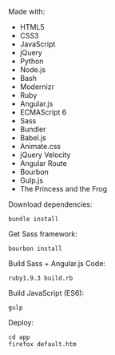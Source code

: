 Made with:

- HTML5
- CSS3
- JavaScript
- jQuery
- Python
- Node.js
- Bash
- Modernizr
- Ruby
- Angular.js
- ECMAScript 6
- Sass
- Bundler
- Babel.js
- Animate.css
- jQuery Velocity
- Angular Route
- Bourbon
- Gulp.js
- The Princess and the Frog

Download dependencies:
```
bundle install
```
Get Sass framework:
```
bourbon install
```
Build Sass + Angular.js Code:
```
ruby1.9.3 build.rb
```

Build JavaScript (ES6):
```
gulp
```

Deploy:
```
cd app
firefox default.htm
```